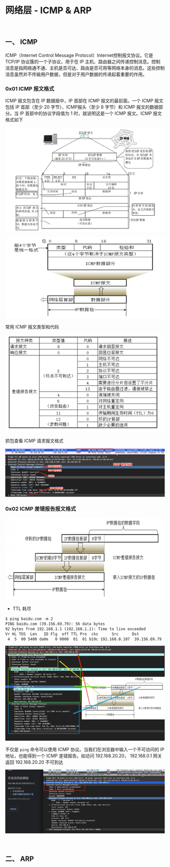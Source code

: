 
# 网络层 - ICMP & ARP

<br>

## 一、 ICMP

ICMP（Internet Control Message Protocol）Internet控制报文协议。它是 TCP/IP 协议簇的一个子协议，用于在 IP 主机、路由器之间传递控制消息。控制消息是指网络通不通、主机是否可达、路由是否可用等网络本身的消息。这些控制消息虽然并不传输用户数据，但是对于用户数据的传递起着重要的作用。

### 0x01 ICMP 报文格式

ICMP 报文包含在 IP 数据报中，IP 首部在 ICMP 报文的最前面。一个 ICMP 报文包括 IP 首部（至少 20 字节）、ICMP报头（至少 8 字节）和 ICMP 报文的数据部分。当 IP 首部中的协议字段值为 1 时，就说明这是一个 ICMP 报文。ICMP 报文格式如下

![](../Images/Network/ICMP&ARP/ICMP&ARP_images00.png)

![](../Images/Network/ICMP&ARP/ICMP&ARP_images01.png)

常用 ICMP 报文类型和代码

![](../Images/Network/ICMP&ARP/ICMP&ARP_images04.png)

抓包查看 ICMP 请求报文格式

![](../Images/Network/ICMP&ARP/ICMP&ARP_images02.png)

### 0x02 ICMP 差错报告报文格式

![](../Images/Network/ICMP&ARP/ICMP&ARP_images03.png)

- TTL 耗尽

```
$ ping baidu.com -m 2
PING baidu.com (39.156.69.79): 56 data bytes
92 bytes from 192.168.1.1 (192.168.1.1): Time to live exceeded
Vr HL TOS  Len   ID Flg  off TTL Pro  cks      Src      Dst
 4  5  00 5400 da0e   0 0000  01  01 b19c 192.168.0.107  39.156.69.79
```

![](../Images/Network/ICMP&ARP/ICMP&ARP_images05.png)


不仅是 `ping` 命令可以使用 ICMP 协议。当我们在浏览器中输入一个不可访问的 IP 地址，也能得到一个 ICMP 差错报告。如访问 192.168.20.20， 192.168.0.1 网关返回 192.168.20.20 不可到达

![](../Images/Network/ICMP&ARP/ICMP&ARP_images06.png)

<br>

## 二、 ARP

<br>


<br>


<br>
